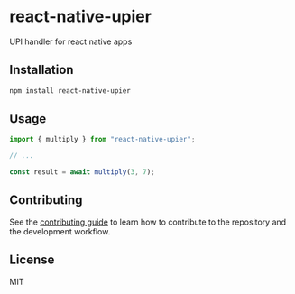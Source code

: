 # react-native-upier

UPI handler for react native apps

## Installation

```sh
npm install react-native-upier
```

## Usage

```js
import { multiply } from "react-native-upier";

// ...

const result = await multiply(3, 7);
```

## Contributing

See the [contributing guide](CONTRIBUTING.md) to learn how to contribute to the repository and the development workflow.

## License

MIT

